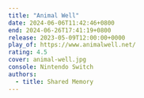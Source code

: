 ```yaml
---
title: "Animal Well"
date: 2024-06-06T11:42:46+0800
end: 2024-06-26T17:41:19+0800
release: 2023-05-09T12:00:00+0000
play_of: https://www.animalwell.net/
rating: 4.5
cover: animal-well.jpg
console: Nintendo Switch
authors:
  - title: Shared Memory
---
```

